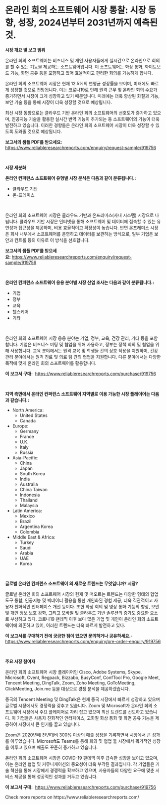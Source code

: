 <p><h1>온라인 회의 소프트웨어 시장 통찰: 시장 동향, 성장, 2024년부터 2031년까지 예측된 것.</h1></p><p><strong>시장 개요 및 보고 범위</strong></p>
<p><p>온라인 회의 소프트웨어는 비즈니스 및 개인 사용자들에게 실시간으로 온라인으로 회의를 할 수 있는 기능을 제공하는 소프트웨어입니다. 이 소프트웨어는 화상 통화, 화이트보드 기능, 화면 공유 등을 포함하고 있어 효율적이고 편리한 회의를 가능하게 합니다.</p><p>온라인 회의 소프트웨어 시장은 현재 12.5%의 연평균 성장률을 보이며, 미래에도 빠르게 성장할 것으로 전망됩니다. 이는 코로나19로 인해 원격 근무 및 온라인 회의 수요가 증가하면서 시장이 크게 성장하고 있기 때문입니다. 미래에는 더욱 향상된 화질과 기능, 보안 기술 등을 통해 시장이 더욱 성장할 것으로 예상됩니다.</p><p>최신 시장 동향으로는 클라우드 기반 온라인 회의 소프트웨어의 선호도가 증가하고 있으며, 인공지능 기술을 활용한 실시간 번역 기능이 추가되는 등 소프트웨어의 기능이 더욱 발전하고 있습니다. 이러한 경향들은 온라인 회의 소프트웨어 시장이 더욱 성장할 수 있도록 도와줄 것으로 예상됩니다.</p></p>
<p><strong>보고서의 샘플 PDF를 받으세요:</strong> <a href="https://www.reliableresearchreports.com/enquiry/request-sample/919756">https://www.reliableresearchreports.com/enquiry/request-sample/919756</a></p>
<p>&nbsp;</p>
<p><strong>시장 세분화</strong></p>
<p><strong>온라인 컨퍼런스 소프트웨어 유형별 시장 분석은 다음과 같이 분류됩니다.:</strong></p>
<p><ul><li>클라우드 기반</li><li>온-프레미스</li></ul></p>
<p>&nbsp;</p>
<p><p>온라인 회의 소프트웨어 시장은 클라우드 기반과 온프레미스(사내 시스템) 시장으로 나뉩니다. 클라우드 기반 시장은 인터넷을 통해 소프트웨어 및 데이터에 접속할 수 있는 유연성과 접근성을 제공하며, 비용 효율적이고 확장성이 높습니다. 반면 온프레미스 시장은 회사 내부에서 소프트웨어를 운영하고 데이터를 보관하는 방식으로, 일부 기업은 보안과 컨트롤 등의 이유로 이 방식을 선호합니다.</p></p>
<p><strong>보고서의 샘플 PDF를 받으세요:</strong>&nbsp;<a href="https://www.reliableresearchreports.com/enquiry/request-sample/919756">https://www.reliableresearchreports.com/enquiry/request-sample/919756</a></p>
<p>&nbsp;</p>
<p><strong> 온라인 컨퍼런스 소프트웨어 응용 분야별 시장 산업 조사는 다음과 같이 분류됩니다.:</strong></p>
<p><ul><li>기업</li><li>정부</li><li>교육</li><li>헬스케어</li><li>기타</li></ul></p>
<p>&nbsp;</p>
<p><p>온라인 회의 소프트웨어 시장 응용 분야는 기업, 정부, 교육, 건강 관리, 기타 등을 포함합니다. 기업은 비즈니스 미팅 및 협업을 위해 사용하고, 정부는 정책 회의 및 협업을 위해 사용합니다. 교육 분야에서는 원격 교육 및 학생들 간의 상호 작용을 지원하며, 건강 관리 분야에서는 원격 진료 및 의료 팀 간의 협업을 지원합니다. 다른 분야에서는 다양한 목적에 맞게 온라인 회의 소프트웨어를 활용합니다.</p></p>
<p><strong>이 보고서 구매:</strong>&nbsp; <a href="https://www.reliableresearchreports.com/purchase/919756">https://www.reliableresearchreports.com/purchase/919756</a></p>
<p>&nbsp;</p>
<p><strong>지역 측면에서 온라인 컨퍼런스 소프트웨어 지역별로 이용 가능한 시장 플레이어는 다음과 같습니다.:</strong></p>
<p><ul>
    <li>
        North America:
        <ul>
            <li>United States</li>
            <li>Canada</li>
        </ul>
    </li>
    <li>
        Europe:
        <ul>
            <li>Germany</li>
            <li>France</li>
            <li>U.K.</li>
            <li>Italy</li>
            <li>Russia</li>
        </ul>
    </li>
    <li>
        Asia-Pacific:
        <ul>
            <li>China</li>
            <li>Japan</li>
            <li>South Korea</li>
            <li>India</li>
            <li>Australia</li>
            <li>China Taiwan</li>
            <li>Indonesia</li>
            <li>Thailand</li>
            <li>Malaysia</li>
        </ul>
    </li>
    <li>
        Latin America:
        <ul>
            <li>Mexico</li>
            <li>Brazil</li>
            <li>Argentina Korea</li>
            <li>Colombia</li>
        </ul>
    </li>
    <li>
        Middle East & Africa:
        <ul>
            <li>Turkey</li>
            <li>Saudi</li>
            <li>Arabia</li>
            <li>UAE</li>
            <li>Korea</li>
        </ul>
    </li>
    </ul></p>
<p>&nbsp;</p>
<p><strong>글로벌 온라인 컨퍼런스 소프트웨어 의 새로운 트렌드는 무엇입니까? 시장?</strong></p>
<p><p>글로벌 온라인 회의 소프트웨어 시장의 현재 및 떠오르는 트렌드는 다양한 형태의 협업 도구 통합, 인공지능 및 빅데이터 활용을 통한 개인화된 경험 제공, 더욱 직관적이고 사용자 친화적인 인터페이스 개선 등이다. 또한 화상 회의 및 영상 통화 기능의 향상, 보안 및 개인 정보 보호 강화, 그리고 모바일 및 클라우드 기반 솔루션의 증가도 중요한 요소로 부상하고 있다. 코로나19 팬데믹 이후 보다 많은 기업 및 개인이 온라인 회의 소프트웨어에 의존하고 있어, 이러한 트렌드는 더욱 빠르게 발전하고 있다.</p></p>
<p><strong>이 보고서를 구매하기 전에 궁금한 점이 있으면 문의하거나 공유하세요.</strong>- <a href="https://www.reliableresearchreports.com/enquiry/pre-order-enquiry/919756">https://www.reliableresearchreports.com/enquiry/pre-order-enquiry/919756</a></p>
<p>&nbsp;</p>
<p><strong>주요 시장 참여자</strong></p>
<p><p>온라인 회의 소프트웨어 시장 플레이어인 Cisco, Adobe Systems, Skype, Microsoft, Cvent, Regpack, Bizzabo, BusyConf, ConfTool Pro, Google Meet, Tencent Meeting, DingTalk, Zoom, Zoho Meeting, GoToMeeting, ClickMeeting, Join.me 등을 대상으로 경쟁 분석을 제공하겠습니다.</p><p>중국의 Tencent Meeting 및 DingTalk은 현재 중국 시장에서 빠르게 성장하고 있으며 글로벌 시장에서도 경쟁력을 갖추고 있습니다. Zoom 및 Microsoft가 온라인 회의 소프트웨어 시장에서 주요 플레이어로 자리 잡고 있으며 최신 트렌드를 선도하고 있습니다. 이 기업들은 사용자 친화적인 인터페이스, 고화질 화상 통화 및 화면 공유 기능을 제공하여 시장에서 큰 인기를 끌고 있습니다.</p><p>Zoom은 2020년에 전년대비 300% 이상의 매출 성장을 기록하면서 시장에서 큰 성과를 이루었습니다. Microsoft도 Teams를 통해 회의 및 협업 툴 시장에서 획기적인 성장을 이루고 있으며 매출도 꾸준히 증가하고 있습니다.</p><p>온라인 회의 소프트웨어 시장은 COVID-19 팬데믹 이후 급속한 성장을 보이고 있으며, 이는 온라인 협업 및 커뮤니케이션의 중요성이 더욱 부각된 결과입니다. 각 기업들은 기술 혁신을 통해 시장에서 경쟁력을 확보하고 있으며, 사용자들의 다양한 요구에 맞춘 서비스 제공을 통해 성공적인 성과를 거두고 있습니다.</p></p>
<p><strong>이 보고서 구매:</strong>&nbsp;&nbsp;<a href="https://www.reliableresearchreports.com/purchase/919756">https://www.reliableresearchreports.com/purchase/919756</a></p>
<p>Check more reports on https://www.reliableresearchreports.com/</p>
